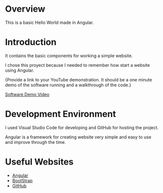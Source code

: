# Overview

This is a basic Hello World made in Angular.

# Introduction

It contains the basic components for working a simple website. 

I chose this proyect because I needed to remember how start a website using Angular. 

{Provide a link to your YouTube demonstration.  It should be a one minute demo of the software running and a walkthrough of the code.}

[Software Demo Video](http://youtube.link.goes.here)

# Development Environment

I used Visual Studio Code for developing and GitHub for hosting the project.

Angular is a framework for creating website very simple and easy to use and improve through the time.

# Useful Websites

* [Angular](https://angular.dev/)
* [BootStrap](https://getbootstrap.com/)
* [GitHub](https://github.com/) 